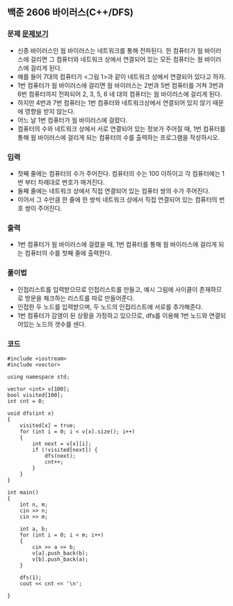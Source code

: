 ## 백준 2606 바이러스(C++/DFS)

### 문제 [문제보기](https://www.acmicpc.net/problem/2606)
 - 신종 바이러스인 웜 바이러스는 네트워크를 통해 전파된다. 한 컴퓨터가 웜 바이러스에 걸리면 그 컴퓨터와 네트워크 상에서 연결되어 있는 모든 컴퓨터는 웜 바이러스에 걸리게 된다.
 - 예를 들어 7대의 컴퓨터가 <그림 1>과 같이 네트워크 상에서 연결되어 있다고 하자. 
 - 1번 컴퓨터가 웜 바이러스에 걸리면 웜 바이러스는 2번과 5번 컴퓨터를 거쳐 3번과 6번 컴퓨터까지 전파되어 2, 3, 5, 6 네 대의 컴퓨터는 웜 바이러스에 걸리게 된다. 
 - 하지만 4번과 7번 컴퓨터는 1번 컴퓨터와 네트워크상에서 연결되어 있지 않기 때문에 영향을 받지 않는다.
 - 어느 날 1번 컴퓨터가 웜 바이러스에 걸렸다. 
 - 컴퓨터의 수와 네트워크 상에서 서로 연결되어 있는 정보가 주어질 때, 1번 컴퓨터를 통해 웜 바이러스에 걸리게 되는 컴퓨터의 수를 출력하는 프로그램을 작성하시오.

### 입력
 - 첫째 줄에는 컴퓨터의 수가 주어진다. 컴퓨터의 수는 100 이하이고 각 컴퓨터에는 1번 부터 차례대로 번호가 매겨진다. 
 - 둘째 줄에는 네트워크 상에서 직접 연결되어 있는 컴퓨터 쌍의 수가 주어진다. 
 - 이어서 그 수만큼 한 줄에 한 쌍씩 네트워크 상에서 직접 연결되어 있는 컴퓨터의 번호 쌍이 주어진다.

### 출력
 - 1번 컴퓨터가 웜 바이러스에 걸렸을 때, 1번 컴퓨터를 통해 웜 바이러스에 걸리게 되는 컴퓨터의 수를 첫째 줄에 출력한다.

### 풀이법
 - 인접리스트를 입력받으므로 인접리스트를 만들고, 예시 그림에 사이클이 존재하므로 방문을 체크하는 리스트를 따로 만들어준다. 
 - 인접한 두 노드를 입력받으며, 두 노드의 인접리스트에 서로를 추가해준다. 
 - 1번 컴퓨터가 감염이 된 상황을 가정하고 있으므로, dfs를 이용해 1번 노드와 연결되어있는 노드의 갯수를 센다.


### 코드
```
#include <iostream>
#include <vector>

using namespace std;

vector <int> v[100];
bool visited[100];
int cnt = 0;

void dfs(int x)
{
	visited[x] = true;
	for (int i = 0; i < v[x].size(); i++)
	{
		int next = v[x][i];
		if (!visited[next]) {
			dfs(next);
			cnt++;
		}
	}
}

int main()
{
	int n, m;
	cin >> n;
	cin >> m;

	int a, b;
	for (int i = 0; i < m; i++)
	{
		cin >> a >> b;
		v[a].push_back(b);
		v[b].push_back(a);
	}

	dfs(1);
	cout << cnt << '\n';
	
}
```

